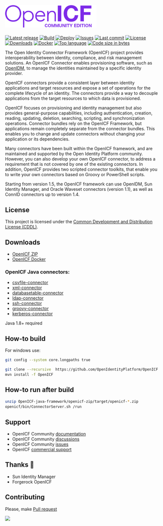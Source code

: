 # <img alt="OpenICF Logo" src="https://github.com/OpenIdentityPlatform/OpenICF/raw/master/logo.png" width="300"/>
[![Latest release](https://img.shields.io/github/release/OpenIdentityPlatform/OpenICF.svg)](https://github.com/OpenIdentityPlatform/OpenICF/releases)
[![Build](https://github.com/OpenIdentityPlatform/OpenICF/actions/workflows/build.yml/badge.svg)](https://github.com/OpenIdentityPlatform/OpenICF/actions/workflows/build.yml)
[![Deploy](https://github.com/OpenIdentityPlatform/OpenICF/actions/workflows/deploy.yml/badge.svg)](https://github.com/OpenIdentityPlatform/OpenICF/actions/workflows/deploy.yml)
[![Issues](https://img.shields.io/github/issues/OpenIdentityPlatform/OpenICF.svg)](https://github.com/OpenIdentityPlatform/OpenICF/issues)
[![Last commit](https://img.shields.io/github/last-commit/OpenIdentityPlatform/OpenICF.svg)](https://github.com/OpenIdentityPlatform/OpenICF/commits/master)
[![License](https://img.shields.io/badge/license-CDDL-blue.svg)](https://github.com/OpenIdentityPlatform/OpenICF/blob/master/LICENSE.md)
[![Downloads](https://img.shields.io/github/downloads/OpenIdentityPlatform/OpenICF/total.svg)](https://github.com/OpenIdentityPlatform/OpenICF/releases)
[![Docker](https://img.shields.io/docker/pulls/openidentityplatform/openicf.svg)](https://hub.docker.com/r/openidentityplatform/openicf)
[![Top language](https://img.shields.io/github/languages/top/OpenIdentityPlatform/OpenICF.svg)](https://github.com/OpenIdentityPlatform/OpenICF)
[![Code size in bytes](https://img.shields.io/github/languages/code-size/OpenIdentityPlatform/OpenICF.svg)](https://github.com/OpenIdentityPlatform/OpenICF)

The Open Identity Connector Framework (OpenICF) project provides interoperability between identity, compliance, and risk management solutions. An OpenICF Connector enables provisioning software, such as [OpenIDM](https://github.com/OpenIdentityPlatform/OpenIDM), to manage the identities maintained by a specific identity provider.

OpenICF connectors provide a consistent layer between identity applications and target resources and expose a set of operations for the complete lifecycle of an identity. The connectors provide a way to decouple applications from the target resources to which data is provisioned.

OpenICF focuses on provisioning and identity management but also provides general-purpose capabilities, including authentication, creation, reading, updating, deletion, searching, scripting, and synchronization operations. Connector bundles rely on the OpenICF Framework, but applications remain completely separate from the connector bundles. This enables you to change and update connectors without changing your application or its dependencies.

Many connectors have been built within the OpenICF framework, and are maintained and supported by the Open Identity Platform community. However, you can also develop your own OpenICF connector, to address a requirement that is not covered by one of the existing connectors. In addition, OpenICF provides two scripted connector toolkits, that enable you to write your own connectors based on Groovy or PowerShell scripts.

Starting from version 1.5, the OpenICF framework can use OpenIDM, Sun Identity Manager, and Oracle Waveset connectors (version 1.1), as well as ConnID connectors up to version 1.4.

## License
This project is licensed under the [Common Development and Distribution License (CDDL)](https://github.com/OpenIdentityPlatform/OpenICF/blob/master/LICENSE.md). 

## Downloads 
* [OpenICF ZIP](https://github.com/OpenIdentityPlatform/OpenICF/releases)
* [OpenICF Docker](https://hub.docker.com/r/openidentityplatform/openicf/)

### OpenICF Java connectors:
* [csvfile-connector](https://github.com/OpenIdentityPlatform/OpenICF/releases) 
* [xml-connector](https://github.com/OpenIdentityPlatform/OpenICF/releases) 
* [databasetable-connector](https://github.com/OpenIdentityPlatform/OpenICF/releases) 
* [ldap-connector](https://github.com/OpenIdentityPlatform/OpenICF/releases) 
* [ssh-connector](https://github.com/OpenIdentityPlatform/OpenICF/releases) 
* [groovy-connector](https://github.com/OpenIdentityPlatform/OpenICF/releases) 
* [kerberos-connector](https://github.com/OpenIdentityPlatform/OpenICF/releases) 

Java 1.8+ required

## How-to build
For windows use:
```bash
git config --system core.longpaths true
```

```bash
git clone --recursive  https://github.com/OpenIdentityPlatform/OpenICF.git
mvn install -f OpenICF
```

## How-to run after build
```bash
unzip OpenICF-java-framework/openicf-zip/target/openicf-*.zip
openicf/bin/ConnectorServer.sh /run
```

## Support
* OpenICF Community [documentation](https://github.com/OpenIdentityPlatform/OpenICF/wiki)
* OpenICF Community [discussions](https://github.com/OpenIdentityPlatform/OpenICF/discussions)
* OpenICF Community [issues](https://github.com/OpenIdentityPlatform/OpenICF/issues)
* OpenICF [commercial support](https://github.com/OpenIdentityPlatform/.github/wiki/Approved-Vendor-List)

## Thanks 🥰
* Sun Identity Manager
* Forgerock OpenICF

## Contributing
Please, make [Pull request](https://github.com/OpenIdentityPlatform/OpenICF/pulls)

<a href="https://github.com/OpenIdentityPlatform/OpenICF/graphs/contributors">
  <img src="https://contributors-img.web.app/image?repo=OpenIdentityPlatform/OpenICF" />
</a>
